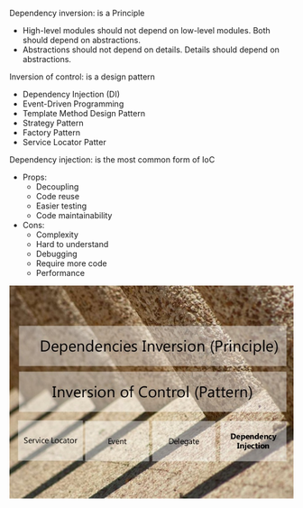 
Dependency inversion: is a Principle
- High-level modules should not depend on low-level modules. Both should depend on abstractions.
- Abstractions should not depend on details. Details should depend on abstractions.

Inversion of control: is a design pattern
- Dependency Injection (DI)
- Event-Driven Programming
- Template Method Design Pattern
- Strategy Pattern
- Factory Pattern
- Service Locator Patter

Dependency injection: is the most common form of IoC
- Props:
  - Decoupling
  - Code reuse
  - Easier testing
  - Code maintainability
- Cons:
  - Complexity
  - Hard to understand
  - Debugging
  - Require more code
  - Performance


![img.png](img.png)